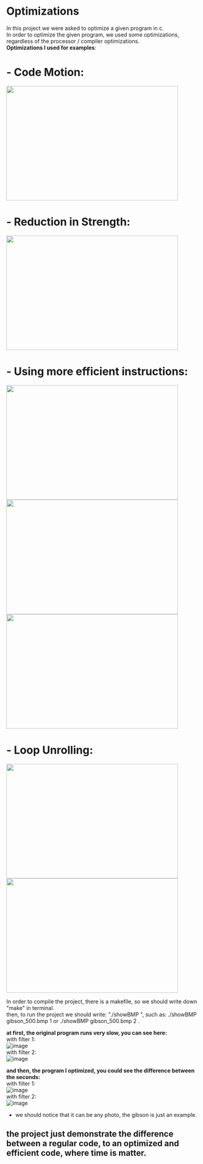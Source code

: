 # Optimizations  
In this project we were asked to optimize a given program in c.  
In order to optimize the given program, we used some optimizations, regardless of the processor / compiler optimizations.  
**Optimizations I used for examples**:  
  
# - **Code Motion**:  
<img src="https://user-images.githubusercontent.com/83518959/192632000-4fce43ab-baa4-4fce-b49f-0080c40e105f.png" width="450" height="300" />   
  
# - **Reduction in Strength**:  
<img src="https://user-images.githubusercontent.com/83518959/192632116-a04c3ac2-890f-4050-9b42-7871a51c81b5.png" width="450" height="300" />  
  
# - **Using more efficient instructions**:    
<img src="https://user-images.githubusercontent.com/83518959/192632243-a484d4c4-18d3-442e-827e-6adaae0b1885.png" width="450" height="300" />  
<img src="https://user-images.githubusercontent.com/83518959/192632321-70b8cd5e-14d6-40e4-9405-68ef88e5ce2a.png" width="450" height="300" />  
<img src="https://user-images.githubusercontent.com/83518959/192632421-fc9d8fe7-57a7-4f10-b67a-291c6bd1efab.png" width="450" height="300" />  
    
# - **Loop Unrolling**:  
<img src="https://user-images.githubusercontent.com/83518959/192632657-e51ad8cf-8dfb-4006-8956-87ae6d010eae.png" width="450" height="300" />  
<img src="https://user-images.githubusercontent.com/83518959/192632745-4e51ab59-48c6-4c8b-9fd9-2b10b68642b0.png" width="450" height="300" />  
  
  
  
In order to compile the project, there is a makefile, so we should write down "make" in terminal.  
then, to run the project we should write: "./showBMP <imageName> <kernelOption>", such as: ./showBMP gibson_500.bmp 1 or
./showBMP gibson_500.bmp 2 .  
  
**at first, the original program runs very slow, you can see here:**  
with filter 1:  
![image](https://user-images.githubusercontent.com/83518959/192640327-e1bd1eb3-f74e-47af-95ab-09b6ee441387.png)  
with filter 2:  
![image](https://user-images.githubusercontent.com/83518959/192640953-70c4fd11-efd8-4315-8b3a-60460c5243cc.png)  

  
**and then, the program I optimized, you could see the difference between the seconds:**   
with filter 1:  
![image](https://user-images.githubusercontent.com/83518959/192642142-fd750be3-d184-4346-b6f7-cb0d67e5b5ce.png)  
with filter 2:  
![image](https://user-images.githubusercontent.com/83518959/192642592-2cf73e6d-e57b-4436-8e09-8895681f4d4b.png)  
  
  
* we should notice that it can be any photo, the gibson is just an example.  
## the project just demonstrate the difference between a regular code, to an optimized and efficient code, where time is matter.  
